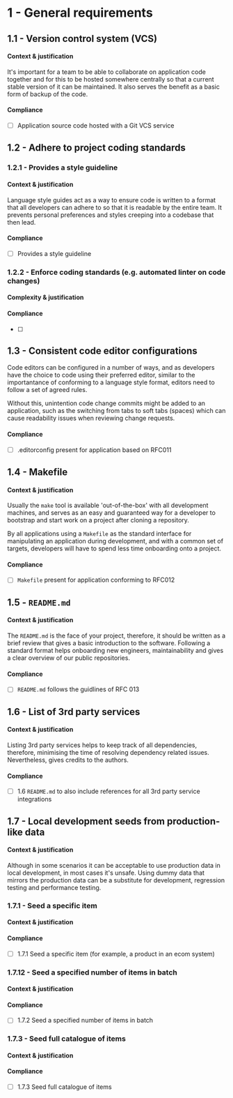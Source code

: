 # 1 - General requirements

## 1.1 - Version control system (VCS)

#### Context & justification

It's important for a team to be able to collaborate on application code together and for this to be hosted somewhere centrally so that a current stable version of it can be maintained. It also serves the benefit as a basic form of backup of the code.

#### Compliance

* [ ] Application source code hosted with a Git VCS service

## 1.2 - Adhere to project coding standards

### 1.2.1 - Provides a style guideline

#### Context & justification

Language style guides act as a way to ensure code is written to a format that all developers can adhere to so that it is readable by the entire team. It prevents personal preferences and styles creeping into a codebase that then lead.

#### Compliance

* [ ] Provides a style guideline

### 1.2.2 - Enforce coding standards (e.g. automated linter on code changes)

#### Complexity & justification


#### Compliance

* [ ] 

## 1.3 - Consistent code editor configurations

Code editors can be configured in a number of ways, and as developers have the choice to code using their preferred editor, similar to the importantance of conforming to a language style format, editors need to follow a set of agreed rules.

Without this, unintention code change commits might be added to an application, such as the switching from tabs to soft tabs (spaces) which can cause readability issues when reviewing change requests.

#### Compliance

* [ ] .editorconfig present for application based on RFC011

## 1.4 - Makefile

#### Context & justification

Usually the `make` tool is available 'out-of-the-box' with all development machines, and serves as an easy and guaranteed way for a developer to bootstrap and start work on a project after cloning a repository.

By all applications using a `Makefile` as the standard interface for manipulating an application during development, and with a common set of targets, developers will have to spend less time onboarding onto a project.

#### Compliance

* [ ] `Makefile` present for application conforming to RFC012

## 1.5 - `README.md`

#### Context & justification

The `README.md` is the face of your project, therefore, it should be written as a brief review that gives a basic introduction to the software. Following a standard format helps onboarding new engineers, maintainability and gives a clear overview of our public repositories. 

#### Compliance
* [ ] `README.md` follows the guidlines of RFC 013

## 1.6 - List of 3rd party services

#### Context & justification
Listing 3rd party services helps to keep track of all dependencies, therefore, minimising the time of resolving dependency related issues. Nevertheless, gives credits to the authors. 

#### Compliance
* [ ] 1.6 `README.md` to also include references for all 3rd party service integrations

## 1.7 - Local development seeds from production-like data
#### Context & justification

Although in some scenarios it can be acceptable to use production data in local development, in most cases it's unsafe. Using dummy data that mirrors the production data can be a substitute for development, regression testing and performance testing.

### 1.7.1 - Seed a specific item
#### Context & justification

#### Compliance
* [ ] 1.7.1 Seed a specific item (for example, a product in an ecom system)

### 1.7.12 - Seed a specified number of items in batch
#### Context & justification

#### Compliance
* [ ] 1.7.2 Seed a specified number of items in batch

### 1.7.3 - Seed full catalogue of items
#### Context & justification

#### Compliance
* [ ] 1.7.3 Seed full catalogue of items
